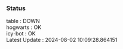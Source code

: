 ### Status


table : DOWN  
hogwarts : OK  
icy-bot : OK  
Latest Update : 2024-08-02 10:09:28.864151
